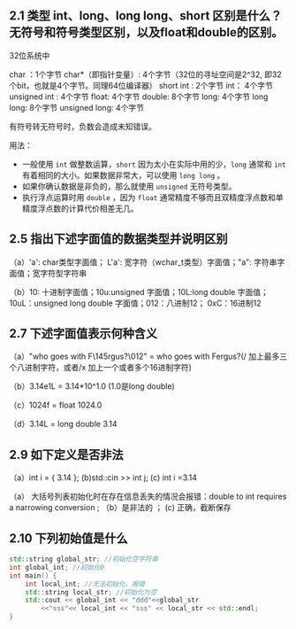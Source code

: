 ## 2.1 类型 int、long、long long、short 区别是什么？无符号和符号类型区别，以及float和double的区别。

32位系统中

char ：1个字节
char*（即指针变量）: 4个字节（32位的寻址空间是2^32, 即32个bit，也就是4个字节。同理64位编译器）
short int : 2个字节
int： 4个字节
unsigned int : 4个字节
float: 4个字节
double:  8个字节
long:  4个字节
long long: 8个字节
unsigned long: 4个字节

有符号转无符号时，负数会造成未知错误。

用法：

- 一般使用 `int` 做整数运算，`short` 因为太小在实际中用的少，`long` 通常和 `int` 有着相同的大小。如果数据非常大，可以使用 `long long` 。
- 如果你确认数据是非负的，那么就使用 `unsigned` 无符号类型。
- 执行浮点运算时用 `double` ，因为 `float` 通常精度不够而且双精度浮点数和单精度浮点数的计算代价相差无几。

## 2.5 指出下述字面值的数据类型并说明区别

（a）'a': char类型字面值； L'a': 宽字符（wchar_t类型）字面值；"a": 字符串字面值；宽字符型字符串

（b）10: 十进制字面值；10u:unsigned 字面值；10L:long double 字面值；10uL：unsigned long double 字面值；012：八进制12； 0xC：16进制12

## 2.7 下述字面值表示何种含义

（a）"who goes with F\145rgus?\012" = who goes with Fergus?(/ 加上最多三个八进制字符，或者/x 加上一个或者多个16进制字符)

（b）3.14e1L = 3.14*10^1.0 (1.0是long double)

（c）1024f = float 1024.0

（d）3.14L = long double 3.14

## 2.9 如下定义是否非法

（a）int i = { 3.14 }; (b)std::cin >> int j; (c) int i =3.14

（a） 大括号列表初始化时在存在信息丢失的情况会报错：double to int  requires a narrowing conversion ; （b）是非法的 ； (c) 正确，截断保存

## 2.10 下列初始值是什么

```c++
std::string global_str; //初始化空字符串
int global_int; //初始化0 
int main() {
	int local_int; //无法初始化，报错
	std::string local_str; //初始化为空
	std::cout << global_int << "ddd"<<global_str 
		<<"sss"<< local_int << "sss" << local_str << std::endl;
}
```

